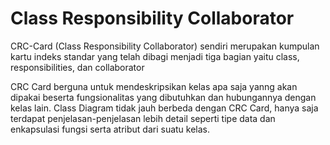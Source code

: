 # Class Responsibility Collaborator

CRC-Card (Class Responsibility Collaborator) sendiri merupakan kumpulan 
kartu indeks standar yang telah dibagi menjadi tiga bagian yaitu class, responsibilities, dan collaborator

 CRC Card berguna untuk mendeskripsikan kelas apa saja yanng akan dipakai beserta fungsionalitas yang dibutuhkan dan hubungannya dengan kelas lain. Class Diagram tidak jauh berbeda dengan CRC Card, hanya saja terdapat penjelasan-penjelasan lebih detail seperti tipe data dan enkapsulasi fungsi serta atribut dari suatu kelas.
 